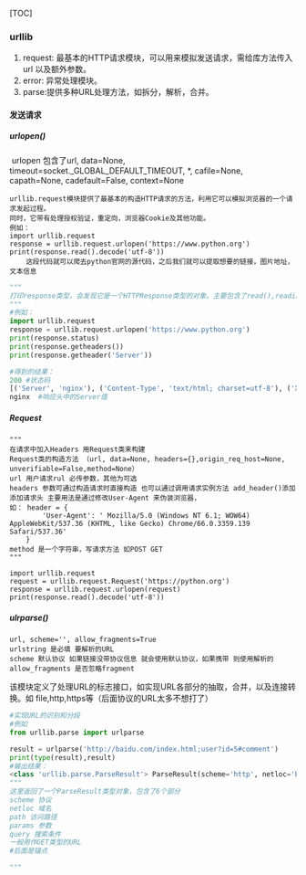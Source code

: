 [TOC]

### urllib

1. request: 最基本的HTTP请求模块，可以用来模拟发送请求，需给库方法传入url 以及额外参数。
2. error: 异常处理模块。
3. parse:提供多种URL处理方法，如拆分，解析，合并。

#### 发送请求

##### urlopen()

​	 urlopen 包含了url, data=None, timeout=socket._GLOBAL_DEFAULT_TIMEOUT, *, cafile=None, capath=None, cadefault=False, context=None

```
urllib.request模块提供了最基本的构造HTTP请求的方法，利用它可以模拟浏览器的一个请求发起过程。
同时，它带有处理授权验证，重定向，浏览器Cookie及其他功能。
例如：
import urllib.request
response = urllib.request.urlopen('https://www.python.org')
print(response.read().decode('utf-8'))
	这段代码就可以爬去python官网的源代码，之后我们就可以提取想要的链接，图片地址，文本信息

```

```python
"""
打印response类型，会发现它是一个HTTPResponse类型的对象。主要包含了read(),readinto(),getheader(name),getheaders(),fileon()等方法，及msg,version,status,reason,debuglevel,closed等属性
"""
#例如：
import urllib.request
response = urllib.request.urlopen('https://www.python.org')
print(response.status)
print(response.getheaders())
print(response.getheader('Server'))

#得到的结果：
200 #状态码
[('Server', 'nginx'), ('Content-Type', 'text/html; charset=utf-8'), ('X-Frame-Options', 'SAMEORIGIN'), ('x-xss-protection', '1; mode=block'), ('X-Clacks-Overhead', 'GNU Terry Pratchett'), ('Via', '1.1 varnish'), ('Content-Length', '48801'), ('Accept-Ranges', 'bytes'), ('Date', 'Mon, 25 Jun 2018 16:11:46 GMT'), ('Via', '1.1 varnish'), ('Age', '2796'), ('Connection', 'close'), ('X-Served-By', 'cache-iad2142-IAD, cache-nrt6130-NRT'), ('X-Cache', 'HIT, HIT'), ('X-Cache-Hits', '4, 204'), ('X-Timer', 'S1529943106.345792,VS0,VE0'), ('Vary', 'Cookie'), ('Strict-Transport-Security', 'max-age=63072000; includeSubDomains')] #响应的头信息
nginx  #响应头中的Server值
```

##### Request

```
"""
在请求中加入Headers 用Request类来构建
Request类的构造方法 （url, data=None, headers={},origin_req_host=None, unverifiable=False,method=None）
url 用户请求rul 必传参数，其他为可选
headers 参数可通过构造请求时直接构造 也可以通过调用请求实例方法 add_header()添加
添加请求头 主要用法是通过修改User-Agent 来伪装浏览器，
如： header = {
        'User-Agent': ' Mozilla/5.0 (Windows NT 6.1; WOW64) AppleWebKit/537.36 (KHTML, like Gecko) Chrome/66.0.3359.139 Safari/537.36'
    }
method 是一个字符串，写请求方法 如POST GET
"""

import urllib.request
request = urllib.request.Request('https://python.org')
response = urllib.request.urlopen(request)
print(response.read().decode('utf-8'))
```

##### ulrparse()

```
url, scheme='', allow_fragments=True
urlstring 是必填 要解析的URL
scheme 默认协议 如果链接没带协议信息 就会使用默认协议，如果携带 则使用解析的
allow_fragments 是否忽略fragment 
```

该模块定义了处理URL的标志接口，如实现URL各部分的抽取，合并，以及连接转换。如 file,http,https等（后面协议的URL太多不想打了）

```python
#实现URL的识别和分段
#例如
from urllib.parse import urlparse

result = urlparse('http://baidu.com/index.html;user?id=5#comment')
print(type(result),result)
#输出结果：
<class 'urllib.parse.ParseResult'> ParseResult(scheme='http', netloc='baidu.com', path='/index.html', params='user', query='id=5', fragment='comment')
"""
这里返回了一个ParseResult类型对象，包含了6个部分
scheme 协议
netloc 域名
path 访问路径
params 参数
query 搜索条件
一般用作GET类型的URL
#后面是锚点

"""
```

